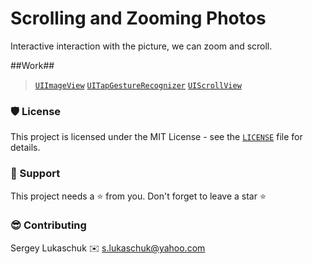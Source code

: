 # Scrolling and Zooming Photos

Interactive interaction with the picture, we can zoom and scroll.

##Work##
> [`UIImageView`](https://developer.apple.com/documentation/uikit/uiimageview)
> [`UITapGestureRecognizer`](https://developer.apple.com/documentation/uikit/uitapgesturerecognizer)
> [`UIScrollView`](https://developer.apple.com/documentation/uikit/uiscrollview)

### 🛡️ License

This project is licensed under the MIT License - see the [`LICENSE`](https://github.com/lgreydev/Help/blob/master/License) file for details.

### 🙏 Support

This project needs a ⭐️ from you. Don't forget to leave a star ⭐️

### 😎 Contributing
Sergey Lukaschuk ✉️ s.lukaschuk@yahoo.com
